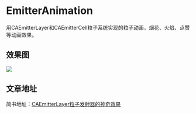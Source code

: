 # EmitterAnimation
用CAEmitterLayer和CAEmitterCell粒子系统实现的粒子动画，烟花、火焰、点赞等动画效果。

## 效果图

![](http://ojwwhf19y.bkt.clouddn.com/%E4%BA%94%E5%BD%A9%E5%B0%8F%E7%90%83.gif)

## 文章地址
简书地址：[CAEmitterLayer粒子发射器的神奇效果](https://www.jianshu.com/p/c54ffd7412e7)
